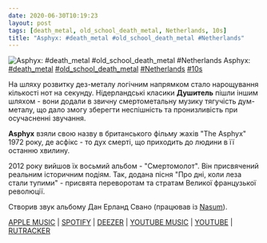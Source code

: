 ```yaml
---
date: 2020-06-30T10:19:23
layout: post
tags: [death_metal, old_school_death_metal, Netherlands, 10s]
title: "Asphyx: #death_metal #old_school_death_metal #Netherlands"
---
```

![Asphyx: #death_metal #old_school_death_metal #Netherlands](https://res.cloudinary.com/vast-space-unexplored/image/upload/photos/photo_1009_30-06-2020_10-19-23.jpg)
Asphyx: [#death_metal](/tags/#death_metal) [#old_school_death_metal](/tags/#old_school_death_metal) [#Netherlands](/tags/#Netherlands) [#10s](/tags/#10s)

На шляху розвитку дез-металу логічним напрямком стало нарощування кількості нот на секунду. Нідерландські класики **Душитель** пішли іншим шляхом - вони додали в звичну смертометальну музику тягучість дум-металу, що дало змогу зберегти неспішність та пронизливість при осучасненні звучання.

**Asphyx** взяли свою назву в британського фільму жахів &quot;The Asphyx&quot; 1972 року, де асфікс - то дух смерті, що приходить до людини в її останню хвилину.

2012 року вийшов їх восьмий альбом - &quot;Смертомолот&quot;. Він присвячений реальним історичним подіям. Так, додана пісня &quot;Про дні, коли леза стали тупими&quot; - присвята переворотам та стратам Великої французької революції.

Створив звук альбому Дан Ерланд Свано (працював із [Nasum](/2019-11-03-nasum--grindcore-sweden-00s)).

[APPLE MUSIC](https://music.apple.com/nl/album/deathhammer/1045212115) \| [SPOTIFY](https://open.spotify.com/album/1QNXsYD0l2PlzQe6RwG3AL) \| [DEEZER](https://www.deezer.com/album/11319444?utm_source=deezer&amp;utm_content=album-11319444&amp;utm_term=1601611822_1593501165&amp;utm_medium=web) \| [YOUTUBE MUSIC](https://music.youtube.com/playlist?list=OLAK5uy_m-EDPONWDf5FEBFXpdU6KCg2CDfZLyjzg) \| [YOUTUBE](https://www.youtube.com/playlist?list=PLUIOJdJ4UrXVYWBQOlF7EQrsqNzx4g_e1) \| [RUTRACKER](https://rutracker.org/forum/viewtopic.php?t=2986097)